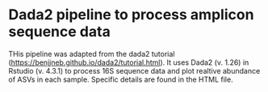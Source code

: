 # Dada2 pipeline to process amplicon sequence data
THis pipeline was adapted from the dada2 tutorial (https://benjjneb.github.io/dada2/tutorial.html). It uses Dada2 (v. 1.26) in Rstudio (v. 4.3.1) to process 16S sequence data and plot realtive abundance of ASVs in each sample. 
Specific details are found in the HTML file. 
